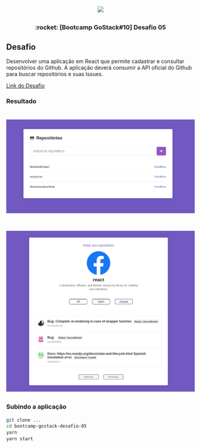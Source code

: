 <h1 align="center">
  <img src="https://camo.githubusercontent.com/8c13dc2618dbd7f76d1d574350b98fdee1335ce5/68747470733a2f2f726f636b6574736561742d63646e2e73332d73612d656173742d312e616d617a6f6e6177732e636f6d2f626f6f7463616d702d6865616465722e706e67" width="123px" />
</h1>


<h3 align="center">
  :rocket: [Bootcamp GoStack#10] Desafio 05
</h3>

## Desafio
Desenvolver uma aplicação em React que permite cadastrar e consultar repositórios do Github.
A aplicação deverá consumir a API oficial do Github para buscar repositórios e suas Issues.

[Link do Desafio](https://github.com/Rocketseat/bootcamp-gostack-desafio-05)

### Resultado
<h1 align="center">
  <img src=".github/repo_list.png" width="800px" />
</h1>

<h1 align="center">
  <img src=".github/repo_details.png" width="800px" />
</h1>


### Subindo a aplicação
```sh
git clone ...
cd bootcamp-gostack-desafio-05
yarn
yarn start
```
